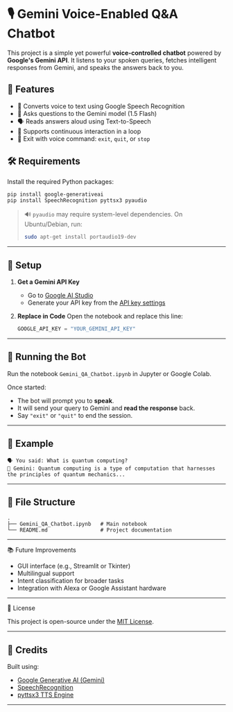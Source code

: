 
# 🎙️ Gemini Voice-Enabled Q&A Chatbot

This project is a simple yet powerful **voice-controlled chatbot** powered by **Google's Gemini API**. It listens to your spoken queries, fetches intelligent responses from Gemini, and speaks the answers back to you.

## 🧠 Features

- 🎤 Converts voice to text using Google Speech Recognition
- 💬 Asks questions to the Gemini model (1.5 Flash)
- 🗣️ Reads answers aloud using Text-to-Speech
- 🔄 Supports continuous interaction in a loop
- 🛑 Exit with voice command: `exit`, `quit`, or `stop`


## 🛠️ Requirements

Install the required Python packages:

```bash
pip install google-generativeai
pip install SpeechRecognition pyttsx3 pyaudio
````

> 🔊 `pyaudio` may require system-level dependencies. On Ubuntu/Debian, run:
>
> ```bash
> sudo apt-get install portaudio19-dev
> ```

---

## 🔐 Setup

1. **Get a Gemini API Key**

   * Go to [Google AI Studio](https://makersuite.google.com/app)
   * Generate your API key from the [API key settings](https://aistudio.google.com/app/apikey)

2. **Replace in Code**
   Open the notebook and replace this line:

   ```python
   GOOGLE_API_KEY = "YOUR_GEMINI_API_KEY"
   ```

---

## 🚀 Running the Bot

Run the notebook `Gemini_QA_Chatbot.ipynb` in Jupyter or Google Colab.

Once started:

* The bot will prompt you to **speak**.
* It will send your query to Gemini and **read the response** back.
* Say `"exit"` or `"quit"` to end the session.

---

## 🧪 Example

```text
🗣️ You said: What is quantum computing?
🤖 Gemini: Quantum computing is a type of computation that harnesses the principles of quantum mechanics...
```

---

## 📁 File Structure

```
.
├── Gemini_QA_Chatbot.ipynb   # Main notebook
└── README.md                 # Project documentation
```

---

📚 Future Improvements

* GUI interface (e.g., Streamlit or Tkinter)
* Multilingual support
* Intent classification for broader tasks
* Integration with Alexa or Google Assistant hardware

---

📜 License

This project is open-source under the [MIT License](LICENSE).

---

## 🤝 Credits

Built using:

* [Google Generative AI (Gemini)](https://ai.google.dev/)
* [SpeechRecognition](https://pypi.org/project/SpeechRecognition/)
* [pyttsx3 TTS Engine](https://pypi.org/project/pyttsx3/)

---
